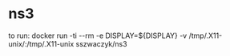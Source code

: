 # ns3

to run: docker run -ti --rm -e DISPLAY=${DISPLAY} -v /tmp/.X11-unix/:/tmp/.X11-unix sszwaczyk/ns3
